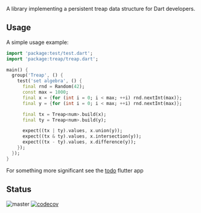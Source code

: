 A library implementing a persistent treap data structure for Dart developers.

## Usage

A simple usage example:

```dart
import 'package:test/test.dart';
import 'package:treap/treap.dart';

main() {
  group('Treap', () {
    test('set algebra', () {
      final rnd = Random(42);
      const max = 1000;
      final x = {for (int i = 0; i < max; ++i) rnd.nextInt(max)};
      final y = {for (int i = 0; i < max; ++i) rnd.nextInt(max)};

      final tx = Treap<num>.build(x);
      final ty = Treap<num>.build(y);

      expect((tx | ty).values, x.union(y));
      expect((tx & ty).values, x.intersection(y));
      expect((tx - ty).values, x.difference(y));
    });
  });
}
```

For something more significant see the [todo](example/) flutter app

## Status

![master](https://github.com/nielsenko/treap/actions/workflows/dart.yml/badge.svg?branch=master)
[![codecov](https://codecov.io/gh/nielsenko/treap/branch/master/graph/badge.svg?token=JI1PHY21A5)](https://codecov.io/gh/nielsenko/treap)
